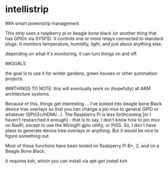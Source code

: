 # intellistrip
##A smart powerstrip management

This strip uses a raspberry pi or beagle bone black (or another thing that has GPIOs via SYSFS).
It controls one or more relays connected to standard plugs.
It monitors temperature, humidity, light, and just about anything else.

depending on what it's monitoring, it can turn things on and off.

##GOALS

the goal is to use it for winter gardens, green houses or other automation projects.

###THINGS TO NOTE:
 this will eventually work on (hopefully) all ARM architecture
 systems.

 Because of this, things get interesting ... I've looked into beagle bone Black
 device tree overlays so that you can change a pin mux to general GPIO or
 whatever (SPI/i2c/HDMI/...). The Raspberry Pi is less forthcoming [or I haven't
 researched it enough] - that is to say, I don't know how to pin mux on RasPi,
 except to use the WiringPi gpio utility, or PiGS. So, I don't have plans to 
 generate device tree overlays or anything. But it would be nice to figure something
 out.

 Most of these functions have been tested on Rasbperry Pi B+, 2, and on a Beagle
 Bone Black.

 It requires ksh, which you can install via _apt-get install ksh_.

